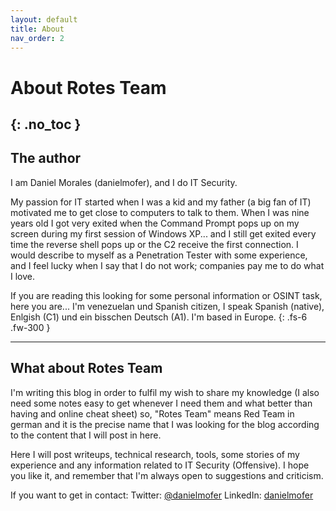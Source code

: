 ```yaml
---
layout: default
title: About
nav_order: 2
---
```


# About Rotes Team
{: .no_toc }
---

## The author
I am Daniel Morales (danielmofer), and I do IT Security.

My passion for IT started when I was a kid and my father (a big fan of IT) motivated me to get close to computers to talk to them.
When I was nine years old I got very exited when the Command Prompt pops up on my screen during my first session of Windows XP... and I still get exited every time the reverse shell pops up or the C2 receive the first connection. I would describe to myself as a Penetration Tester with some experience, and I feel lucky when I say that I do not work; companies pay me to do what I love.

If you are reading this looking for some personal information or OSINT task, here you are... I'm venezuelan und Spanish citizen, I speak Spanish (native), Enlgish (C1) und ein bisschen Deutsch (A1). I'm based in Europe.
{: .fs-6 .fw-300 }

---

## What about Rotes Team

I'm writing this blog in order to fulfil my wish to share my knowledge (I also need some notes easy to get whenever I need them and what better than having and online cheat sheet) so, "Rotes Team" means Red Team in german and it is the precise name that I was looking for the blog according to the content that I will post in here.

Here I will post writeups, technical research, tools, some stories of my experience and any information related to IT Security (Offensive). I hope you like it, and remember that I'm always open to suggestions and criticism.

If you want to get in contact:
Twitter: [@danielmofer](https://twitter.com/danielmofer)
LinkedIn: [danielmofer](https://www.linkedin.com/in/danielmofer)

